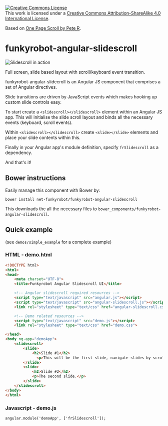 <a rel="license" href="http://creativecommons.org/licenses/by-sa/4.0/"><img alt="Creative Commons License" style="border-width:0" src="https://i.creativecommons.org/l/by-sa/4.0/88x31.png" /></a><br />This work is licensed under a <a rel="license" href="http://creativecommons.org/licenses/by-sa/4.0/">Creative Commons Attribution-ShareAlike 4.0 International License</a>.

Based on [One Page Scroll by Pete R](https://github.com/peachananr/onepage-scroll).

# funkyrobot-angular-slidescroll

![Slidescroll in action](http://i.imgur.com/Cqy1bkK.gif)

Full screen, slide based layout with scroll/keyboard event transition.

funkyrobot-angular-slidecroll is an Angular JS component that comprises a set of Angular directives.

Slide transitions are driven by JavaScript events which makes hooking up custom slide controls easy.

To start create a `<slidescroll></slidescroll>` element within an Angular JS app. This will initialise the slide scroll 
layout and binds all the necessary events (keyboard, scroll events).

Within `<slidescroll></slidescroll>` create `<slide></slide>` elements and place your slide contents within this.

Finally in your Angular app's module definition, specify `frSlidescroll` as a dependency.
 
And that's it!

## Bower instructions

Easily manage this component with Bower by:

`bower install net-funkyrobot/funkyrobot-angular-slidescroll`

This downloads the all the necessary files to `bower_components/funkyrobot-angular-slidescroll`.

## Quick example
(see `demos/simple_example` for a complete example)

### HTML - demo.html
```HTML
<!DOCTYPE html>
<html>
<head>
    <meta charset="UTF-8">
    <title>Funkyrobot Angular Slidescroll UI</title>

    <!-- Angular slidescroll required resources -->
    <script type="text/javascript" src="angular.js"></script>
    <script type="text/javascript" src="angular-slidescroll.js"></script>
    <link rel="stylesheet" type="text/css" href="angular-slidescroll.css" />

    <!-- Demo related resources -->
    <script type="text/javascript" src="demo.js"></script>
    <link rel="stylesheet" type="text/css" href="demo.css">

</head>
<body ng-app="demoApp">
    <slidescroll>
        <slide>
            <h2>Slide #1</h2>
              <p>This will be the first slide, navigate slides by scrolling/arrow keys.</p>
        </slide>
        <slide>
            <h2>Slide #2</h2>
            <p>The second slide.</p>
        </slide>
    </slidescroll>
</body>
</html>
```

### Javascript - demo.js
```JS
angular.module('demoApp', ['frSlidescroll']);
```
